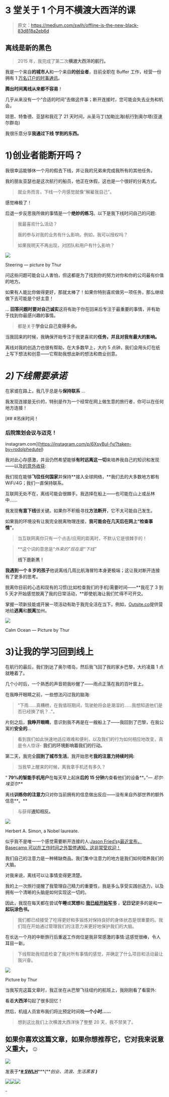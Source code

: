 # 3 堂关于 1 个月不横渡大西洋的课

> 原文：<https://medium.com/swlh/offline-is-the-new-black-83d818a2eb6d>

## 离线是新的黑色

> 2015 年，我完成了第二次**横渡大西洋的航行。**

我是一个来自**的城市人**和一个来自**的创业者**，目前全职在 Buffer 工作，经营一份拥有 1 [万名订户的时事通讯](http://remotive.io)。

**腾出时间离线从来都不容易**！

几乎从来没有一个“合适的时间”去做这件事；断开连接时，您可能会失去业务和机会。

琼恩、特鲁德、亚瑟和我花了 21 天时间，从圣马丁(加勒比海)航行到奥尔塔(亚速尔群岛)

我很乐意分享**我通过下线** **学到的东西。**

# 1)创业者能断开吗？

我很幸运能够休一个月的假去下线，并让我的兄弟来完成我所有的其他任务。

我的朋友亚瑟也是这次航行的船员，他正在休假，这也是一个很好的分离方式。

> 就业务而言，下线一个月感觉就像“解雇我自己”。

感觉棒极了！

后退一步反思我所做的事情是一个**绝妙的练习**。以下是我下线时问自己的问题:

> 我最喜欢什么活动？
> 
> 我的参与对我的业务有什么影响，例如，我可以授权吗？
> 
> 如果我明天不再出现，对团队和用户有什么影响？

![](img/8b1168424a0e217df6d6753c4e256f92.png)

Steering — picture by Thur

问这些问题可能会让人害怕，但这都是为了找到你的努力对你和你的公司最有价值的地方。

如果有人能比你做得更好，那就太棒了！如果你特别喜欢做另一项任务，那么继续做下去可能是个好主意！

… **回答问题时要对自己诚实**这将有助于你在回来后专注于最重要的事情，并有助于找到你最感兴趣的事情。

> 都是关于**学会让自己变得多余。**

当我回来的时候，我确保开始专注于我更喜欢的**任务，并且对我有最大的影响。**

离线对我的创造力也很有帮助，在大多数早上，大约 5 点钟，我们会用头灯在纸上写下想法和创意——它帮助我想出新的想法和商业创意。

# *2)下线需要承诺*

在家或在路上，我几乎总是与**保持联系** …

我发现连接是无价的，特别是作为一个经常在网上做生意的旅行者，你可以在任何地方连接！

[](https://instagram.com/p/6XsyBul-fy/?taken-by=rodolphedutel) [## #吊床时间！

### 后院策划会议与迈克！

instagram.com](https://instagram.com/p/6XsyBul-fy/?taken-by=rodolphedutel) 

我对此心存感激，并且仍然希望能够**有时远离这一切**来培养我自己的知识和发现——以及[的意外收获](http://www.chicagotribune.com/bluesky/hub/ct-buffer-productivity-serenedipity-bsi-hub-20150923-story.html):

我们现在能够**飞往任何国家**并保持**接入全球网络，**我们去的大多数地方都有 WiFi/4G；我们一直保持联系。

互联网无处不在，离线可能会很棘手。我选择在船上——也可能在山上或丛林中……

我发现**有意下线**很关键。如果你不积极寻找**方法断开**，它不太可能自己发生。

如果我的环境没有让我完全脱离物理连接，**我可能会在几天后在网上“检查事情”**。

> 当互联网离你只有一个点击/应用的距离时，不默认它是很棘手的！

> **这个词的意思是“*外来的”*现在是“*下线”***
> 
> **线下是新黑！**

**我遇到一个 8 岁的孩子**他说离线几周比航海冒险本身更极端；这让我对断开连接有了更多的思考。

脱离你目前的心态和现有的习惯(比如检查我们的手机)需要时间——**我花了 3 到 5 天才开始感觉脱离了我的日常活动，**即使航海让我们忙得不可开交。

掌握一项新技能或开展一项活动有助于我完全活在当下。例如，[Outsite.co](http://outsite.co)提供营地给**逃离**和**脱离**加州。

![](img/7446abc3402c79bc14094ef286ced46f.png)

Calm Ocean — Picture by Thur

# 3)让我的学习回到线上

在航行的最后，我们到达了奥尔塔岛，然后我飞回了我的家乡巴黎，大约凌晨 1 点就睡着了。

几个小时后，一个熟悉的声音把我吵醒了——雨点正落在我的百叶窗上。

在我睁开眼睛之前，一些想法闪过我的脑海:

> “下雨……真糟糕，在我值班期间，驾驶舱将会是潮湿的……我想知道他们是否已经换了帆？.."。

片刻之后，**我睁开眼睛**，意识到我不再是在一艘船上了——我回到了巴黎，在我公寓的**安全的**…

> 看到我们如此快速地适应艰难和便利，以及我们的行为如何相应地改变，真是令人惊讶- **我们的环境影响着我们的行动。**

第二天，我完全**回到了城市生活**，我开始思考**我的注意力持续时间:**

> 当我早上醒来的时候，离我拿手机还有多久？

“ **79%的智能手机用户**在每天早上起床**后的 15 分钟**内查看他们的设备**。”— *尼尔·埃亚尔***

离线**训练你的注意力**只对你当前拥有的信息做出反应——没有来自外部世界的额外信息**。**

> 与获得**通知相反。**

![](img/4bc51d5e00714782624bb51865acc0fd.png)

Herbert A. Simon, a Nobel laureate.

似乎我不是唯一一个感觉需要断开连接的人:[Jason Fried’s](/woah-basecamp-3/basecamp-3-work-can-wait-4adfb285c84b)s[最近宣布，Basecamp 可以在工作时间之外暂停通知，这非常受欢迎！](/woah-basecamp-3/basecamp-3-work-can-wait-4adfb285c84b)

我们自己的注意力是一种稀缺商品。我们集中注意力的地方是我们如何喂养我们的大脑。

对我来说，离线可以让事情变得更清楚。

我的上一次旅行提醒了我管理自己精力的重要性，我是多么享受实践创造力，以及拥有一个清晰的头脑是如何实现这一切的。

因此，我现在每天都在尝试**午睡**或**冥想**和 [**我已经开始写书**](http://www.remotebook.io/) ，**记日记**更多的是和**一起玩涂色书。**

> 我们都已经接受了吃得更好和多锻炼对保持良好的身体状态是很重要的。我们现在开始通过管理我们的注意力来更好地保护我们的大脑。

在长达一个月的中断旅行后重返工作岗位是我非常感激的事情:这感觉很棒，令人耳目一新。

> 下线帮助我彻底检查了我对所有事情的感觉，并确定了什么项目和活动最让我兴奋。

![](img/a1f7bfdc526eefe578c4175505cd4ded.png)

Picture by Thur

当我写完这篇文章时，我正坐在从巴黎飞往纽约的航班上，我刚刚看了看窗外:

看着**大西洋**勾起了很多回忆！

然后，机组人员宣布我们将比预定时间晚**一个小时……**

> 想到这比我们上次横渡大西洋快了整整 20 天，我不禁笑了。

## 如果你喜欢这篇文章，如果你想推荐它，它对我来说意义重大，☺

![](img/c1192ebad88d6b1fc6ae1d6a2bc61154.png)

发表于*[**# SWLH**](https://medium.com/swlh)***(****创业、流浪、生活黑客* ***)****

*[![](img/de26c089e79a3a2a25d2b750ff6db50f.png)](http://supply.us9.list-manage.com/subscribe?u=310af6eb2240d299c7032ef6c&id=d28d8861ad)**[![](img/f47a578114e0a96bdfabc3a5400688d5.png)](https://medium.com/swlh)**[![](img/c1351daa9c4f0c8ac516addb60c82f6b.png)](https://twitter.com/swlh_)*

*-*